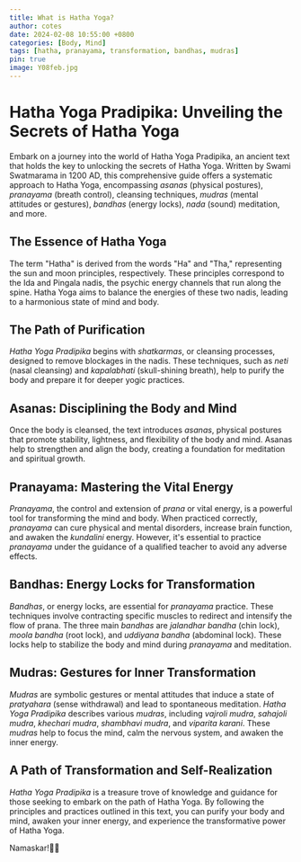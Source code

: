 ```yaml
---
title: What is Hatha Yoga? 
author: cotes
date: 2024-02-08 10:55:00 +0800
categories: [Body, Mind]
tags: [hatha, pranayama, transformation, bandhas, mudras]
pin: true
image: Y08feb.jpg
---
```


# Hatha Yoga Pradipika: Unveiling the Secrets of Hatha Yoga

Embark on a journey into the world of Hatha Yoga Pradipika, an ancient text that holds the key to unlocking the secrets of Hatha Yoga. Written by Swami Swatmarama in 1200 AD, this comprehensive guide offers a systematic approach to Hatha Yoga, encompassing *asanas* (physical postures), *pranayama* (breath control), cleansing techniques, *mudras* (mental attitudes or gestures), *bandhas* (energy locks), *nada* (sound) meditation, and more.

## The Essence of Hatha Yoga
The term "Hatha" is derived from the words "Ha" and "Tha," representing the sun and moon principles, respectively. These principles correspond to the Ida and Pingala nadis, the psychic energy channels that run along the spine. Hatha Yoga aims to balance the energies of these two nadis, leading to a harmonious state of mind and body.

## The Path of Purification
*Hatha Yoga Pradipika* begins with *shatkarmas*, or cleansing processes, designed to remove blockages in the nadis. These techniques, such as *neti* (nasal cleansing) and *kapalabhati* (skull-shining breath), help to purify the body and prepare it for deeper yogic practices.

## Asanas: Disciplining the Body and Mind
Once the body is cleansed, the text introduces *asanas*, physical postures that promote stability, lightness, and flexibility of the body and mind. Asanas help to strengthen and align the body, creating a foundation for meditation and spiritual growth.

## Pranayama: Mastering the Vital Energy
*Pranayama*, the control and extension of *prana* or vital energy, is a powerful tool for transforming the mind and body. When practiced correctly, *pranayama* can cure physical and mental disorders, increase brain function, and awaken the *kundalini* energy. However, it's essential to practice *pranayama* under the guidance of a qualified teacher to avoid any adverse effects.

## Bandhas: Energy Locks for Transformation
*Bandhas*, or energy locks, are essential for *pranayama* practice. These techniques involve contracting specific muscles to redirect and intensify the flow of prana. The three main *bandhas* are *jalandhar bandha* (chin lock), *moola bandha* (root lock), and *uddiyana bandha* (abdominal lock). These locks help to stabilize the body and mind during *pranayama* and meditation.

## Mudras: Gestures for Inner Transformation
*Mudras* are symbolic gestures or mental attitudes that induce a state of *pratyahara* (sense withdrawal) and lead to spontaneous meditation. *Hatha Yoga Pradipika* describes various *mudras*, including *vajroli mudra*, *sahajoli mudra*, *khechari mudra*, *shambhavi mudra*, and *viparita karani*. These *mudras* help to focus the mind, calm the nervous system, and awaken the inner energy.

## A Path of Transformation and Self-Realization
*Hatha Yoga Pradipika* is a treasure trove of knowledge and guidance for those seeking to embark on the path of Hatha Yoga. By following the principles and practices outlined in this text, you can purify your body and mind, awaken your inner energy, and experience the transformative power of Hatha Yoga.

Namaskar!🙏✨